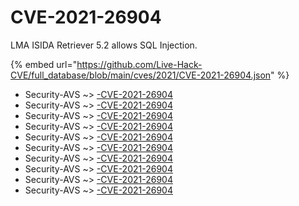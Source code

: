 # CVE-2021-26904

LMA ISIDA Retriever 5.2 allows SQL Injection.

{% embed url="https://github.com/Live-Hack-CVE/full_database/blob/main/cves/2021/CVE-2021-26904.json" %}


* Security-AVS ~> [-CVE-2021-26904](https://www.alice-snow.ru/2021/database/cve-2021-26904/-cve-2021-26904-security-avs)
* Security-AVS ~> [-CVE-2021-26904](https://www.alice-snow.ru/2021/database/cve-2021-26904/-cve-2021-26904-security-avs)
* Security-AVS ~> [-CVE-2021-26904](https://www.alice-snow.ru/2021/database/cve-2021-26904/-cve-2021-26904-security-avs)
* Security-AVS ~> [-CVE-2021-26904](https://www.alice-snow.ru/2021/database/cve-2021-26904/-cve-2021-26904-security-avs)
* Security-AVS ~> [-CVE-2021-26904](https://www.alice-snow.ru/2021/database/cve-2021-26904/-cve-2021-26904-security-avs)
* Security-AVS ~> [-CVE-2021-26904](https://www.alice-snow.ru/2021/database/cve-2021-26904/-cve-2021-26904-security-avs)
* Security-AVS ~> [-CVE-2021-26904](https://www.alice-snow.ru/2021/database/cve-2021-26904/-cve-2021-26904-security-avs)
* Security-AVS ~> [-CVE-2021-26904](https://www.alice-snow.ru/2021/database/cve-2021-26904/-cve-2021-26904-security-avs)
* Security-AVS ~> [-CVE-2021-26904](https://www.alice-snow.ru/2021/database/cve-2021-26904/-cve-2021-26904-security-avs)
* Security-AVS ~> [-CVE-2021-26904](https://www.alice-snow.ru/2021/database/cve-2021-26904/-cve-2021-26904-security-avs)
